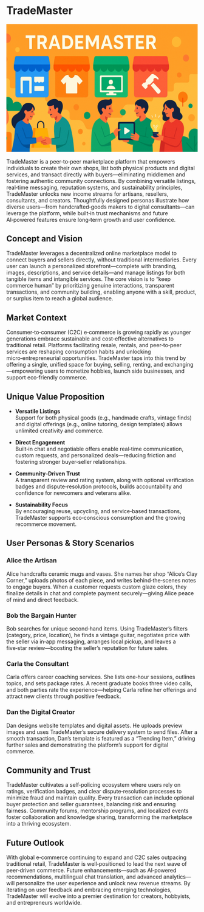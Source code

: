 # TradeMaster

<img src="./trademaster banner.png" alt="banner" />

TradeMaster is a peer‑to‑peer marketplace platform that empowers individuals to create their own shops, list both physical products and digital services, and transact directly with buyers—eliminating middlemen and fostering authentic community connections. By combining versatile listings, real‑time messaging, reputation systems, and sustainability principles, TradeMaster unlocks new income streams for artisans, resellers, consultants, and creators. Thoughtfully designed personas illustrate how diverse users—from handcrafted‑goods makers to digital consultants—can leverage the platform, while built‑in trust mechanisms and future AI‑powered features ensure long‑term growth and user confidence.

## Concept and Vision

TradeMaster leverages a decentralized online marketplace model to connect buyers and sellers directly, without traditional intermediaries. Every user can launch a personalized storefront—complete with branding, images, descriptions, and service details—and manage listings for both tangible items and intangible services. The core vision is to “keep commerce human” by prioritizing genuine interactions, transparent transactions, and community building, enabling anyone with a skill, product, or surplus item to reach a global audience.

## Market Context

Consumer‑to‑consumer (C2C) e‑commerce is growing rapidly as younger generations embrace sustainable and cost‑effective alternatives to traditional retail. Platforms facilitating resale, rentals, and peer‑to‑peer services are reshaping consumption habits and unlocking micro‑entrepreneurial opportunities. TradeMaster taps into this trend by offering a single, unified space for buying, selling, renting, and exchanging—empowering users to monetize hobbies, launch side businesses, and support eco‑friendly commerce.

## Unique Value Proposition

- **Versatile Listings**  
  Support for both physical goods (e.g., handmade crafts, vintage finds) and digital offerings (e.g., online tutoring, design templates) allows unlimited creativity and commerce.

- **Direct Engagement**  
  Built‑in chat and negotiable offers enable real‑time communication, custom requests, and personalized deals—reducing friction and fostering stronger buyer‑seller relationships.

- **Community‑Driven Trust**  
  A transparent review and rating system, along with optional verification badges and dispute‑resolution protocols, builds accountability and confidence for newcomers and veterans alike.

- **Sustainability Focus**  
  By encouraging reuse, upcycling, and service‑based transactions, TradeMaster supports eco‑conscious consumption and the growing recommerce movement.

## User Personas & Story Scenarios

### Alice the Artisan  
Alice handcrafts ceramic mugs and vases. She names her shop “Alice’s Clay Corner,” uploads photos of each piece, and writes behind‑the‑scenes notes to engage buyers. When a customer requests custom glaze colors, they finalize details in chat and complete payment securely—giving Alice peace of mind and direct feedback.

### Bob the Bargain Hunter  
Bob searches for unique second‑hand items. Using TradeMaster’s filters (category, price, location), he finds a vintage guitar, negotiates price with the seller via in‑app messaging, arranges local pickup, and leaves a five‑star review—boosting the seller’s reputation for future sales.

### Carla the Consultant  
Carla offers career coaching services. She lists one‑hour sessions, outlines topics, and sets package rates. A recent graduate books three video calls, and both parties rate the experience—helping Carla refine her offerings and attract new clients through positive feedback.

### Dan the Digital Creator  
Dan designs website templates and digital assets. He uploads preview images and uses TradeMaster’s secure delivery system to send files. After a smooth transaction, Dan’s template is featured as a “Trending Item,” driving further sales and demonstrating the platform’s support for digital commerce.

## Community and Trust

TradeMaster cultivates a self‑policing ecosystem where users rely on ratings, verification badges, and clear dispute‑resolution processes to minimize fraud and maintain quality. Every transaction can include optional buyer protection and seller guarantees, balancing risk and ensuring fairness. Community forums, mentorship programs, and localized events foster collaboration and knowledge sharing, transforming the marketplace into a thriving ecosystem.

## Future Outlook

With global e‑commerce continuing to expand and C2C sales outpacing traditional retail, TradeMaster is well‑positioned to lead the next wave of peer‑driven commerce. Future enhancements—such as AI‑powered recommendations, multilingual chat translation, and advanced analytics—will personalize the user experience and unlock new revenue streams. By iterating on user feedback and embracing emerging technologies, TradeMaster will evolve into a premier destination for creators, hobbyists, and entrepreneurs worldwide.

